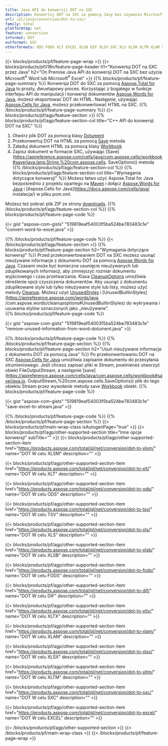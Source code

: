 ```yaml
---
title: Java API do konwersji DOT na SXC
description: Konwertuj DOT na SXC za pomocą Javy bez używania Microsoft Word lub Microsoft Excel
url: /pl/java/conversion/dot-to-sxc/
family: total
platformtag: net
feature: conversion
informat: DOT
outformat: SXC
otherformats: ODS FODS XLT EXCEL XLSB DIF XLSX SXC XLS XLSM XLTM XLAM XLTX TSV
---
```

{{< blocks/products/pf/feature-page-wrap >}}
{{< blocks/products/pf/i18n/feature-page-header h1="Konwertuj DOT na SXC przez Java" h2="On Premise Java API do konwersji DOT na SXC bez użycia Microsoft<sup>&reg;</sup> Word lub Microsoft<sup>&reg;</sup> Excel" >}}
{{% blocks/products/pf/feature-page-summary %}}
Konwersja DOT do SXC za pomocą [Aspose.Total for Java](https://products.aspose.com/total/java/) to prosty, dwuetapowy proces. Korzystając z bogatego w funkcje interfejsu API do manipulacji i konwersji dokumentów [Aspose.Words for Java](https://products.aspose.com/words/java/), możesz eksportować DOT do HTML. Następnie, używając [Aspose.Cells for Java](https://products.aspose.com/cells/java/), możesz przekonwertować HTML na SXC.
{{% /blocks/products/pf/feature-page-summary  %}}
{{< blocks/products/pf/agp/feature-section >}}
{{% blocks/products/pf/agp/feature-section-col title="C++ API do konwersji DOT na SXC" %}}
1. Otwórz plik DOT za pomocą klasy [Dotument](https://apireference.aspose.com/words/java/com.aspose.words/Dotument)
2. Przekonwertuj DOT na HTML za pomocą [Save](https://apireference.aspose.com/words/java/com.aspose.words/Dotument#save(java.lang.String,com.aspose.words.SaveOptions) ) metoda
3. Załaduj dokument HTML za pomocą klasy [Workbook](https://apireference.aspose.com/cells/java/com.aspose.cells/Workbook)
4. Zapisz dokument w formacie SXC, używając [Save](https://apireference.aspose.com/cells/java/com.aspose.cells/workbook#save(java.lang.String,%20com.aspose.cells. SaveOptions)) metoda
{{% /blocks/products/pf/agp/feature-section-col %}}
{{% blocks/products/pf/agp/feature-section-col title="Wymagania dotyczące konwersji" %}}
Możesz łatwo użyć Aspose.Total for Java bezpośrednio z projektu opartego na [Maven](https://repository.aspose.com/webapp/#/artifacts/browse/tree/General/repo/com/aspose/aspose-total) i dołącz [Aspose.Words for Java](https://docs.aspose.com/words/java/installation/) i [Aspose.Cells for Java](https://docs.aspose.com/cells/java/ instalacja/) w pliku pom.xml.

Możesz też pobrać plik ZIP ze strony [downloads](https://downloads.aspose.com/total/java).
{{% /blocks/products/pf/agp/feature-section-col %}}
{{% blocks/products/pf/feature-page-code %}}

{{< gist "aspose-com-gists" "519819eaf54003f5ba524be783483c1e" "convert-word-to-excel.java" >}}


{{% /blocks/products/pf/feature-page-code %}}
{{< /blocks/products/pf/agp/feature-section >}}
{{% blocks/products/pf/feature-page-section  h2="Wymagania dotyczące konwersji" %}}
Przed przekonwertowaniem DOT na SXC możesz usunąć nieużywane informacje z dokumentu DOT za pomocą [Aspose.Words for Java](https://products.aspose.com/words/java/). Czasami może być konieczne usunięcie nieużywanych lub zduplikowanych informacji, aby zmniejszyć rozmiar dokumentu wyjściowego i czas przetwarzania. Klasa [CleanupOptions](https://apireference.aspose.com/words/java/com.aspose.words/CleanupOptions) umożliwia określenie opcji czyszczenia dokumentów. Aby usunąć z dokumentu zduplikowane style lub tylko nieużywane style lub listy, możesz użyć metody [Cleanup](https://apireference.aspose.com/words/java/com.aspose.words/Dotument#cleanup()). Możesz użyć [UnusedStyles](https://apireference.aspose.com/words/java/com.aspose.words/cleanupoptions#UnusedStyles) i [UnusedBuiltinStyles](https://apireference.aspose.com/words/java /com.aspose.words/cleanupoptions#UnusedBuiltinStyles) do wykrywania i usuwania stylów oznaczonych jako „nieużywane”.  
{{% blocks/products/pf/feature-page-code %}}

{{< gist "aspose-com-gists" "519819eaf54003f5ba524be783483c1e" "remove-unused-information-from-word-dotument.java" >}}

{{% /blocks/products/pf/feature-page-code  %}}
{{% /blocks/products/pf/feature-page-section %}}
{{% blocks/products/pf/feature-page-section  h2="Usuń nieużywane informacje z dokumentu DOT za pomocą Java" %}}
Po przekonwertowaniu DOT na SXC [Aspose.Cells for Java](https://products.aspose.com/cells/java/) umożliwia zapisanie dokumentu do przesyłania strumieniowego. Jeśli chcesz zapisać pliki w Stream, powinieneś utworzyć obiekt FileOutputStream, a następnie [save](https://apireference.aspose.com/cells/java/com.aspose.cells/workbook#save(java.io. OutputStream,%20com.aspose.cells.SaveOptions)) plik do tego obiektu Stream przez wywołanie metody save [Workbook](https://apireference.aspose.com/cells/java/com.aspose.cells/Workbook) obiekt. 
{{% blocks/products/pf/feature-page-code %}}

{{< gist "aspose-com-gists" "519819eaf54003f5ba524be783483c1e" "save-excel-to-stream.java" >}}

{{% /blocks/products/pf/feature-page-code  %}}
{{% /blocks/products/pf/feature-page-section %}}
{{< blocks/products/pf/main-wrap-class isAutogenPage="true" >}}
{{< blocks/products/pf/agp/other-supported-section title="Inne opcje konwersji" subTitle="" >}}
{{< blocks/products/pf/agp/other-supported-section-item href="https://products.aspose.com/total/pl/net/conversion/dot-to-xlsm/" name="DOT W celu XLSM" description="" >}}

{{< blocks/products/pf/agp/other-supported-section-item href="https://products.aspose.com/total/pl/net/conversion/dot-to-xlt/" name="DOT W celu XLT" description="" >}}

{{< blocks/products/pf/agp/other-supported-section-item href="https://products.aspose.com/total/pl/net/conversion/dot-to-ods/" name="DOT W celu ODS" description="" >}}

{{< blocks/products/pf/agp/other-supported-section-item href="https://products.aspose.com/total/pl/net/conversion/dot-to-tsv/" name="DOT W celu TSV" description="" >}}

{{< blocks/products/pf/agp/other-supported-section-item href="https://products.aspose.com/total/pl/net/conversion/dot-to-xls/" name="DOT W celu XLS" description="" >}}

{{< blocks/products/pf/agp/other-supported-section-item href="https://products.aspose.com/total/pl/net/conversion/dot-to-xlsb/" name="DOT W celu XLSB" description="" >}}

{{< blocks/products/pf/agp/other-supported-section-item href="https://products.aspose.com/total/pl/net/conversion/dot-to-fods/" name="DOT W celu FODS" description="" >}}

{{< blocks/products/pf/agp/other-supported-section-item href="https://products.aspose.com/total/pl/net/conversion/dot-to-dif/" name="DOT W celu DIF" description="" >}}

{{< blocks/products/pf/agp/other-supported-section-item href="https://products.aspose.com/total/pl/net/conversion/dot-to-xltx/" name="DOT W celu XLTX" description="" >}}

{{< blocks/products/pf/agp/other-supported-section-item href="https://products.aspose.com/total/pl/net/conversion/dot-to-xlam/" name="DOT W celu XLAM" description="" >}}

{{< blocks/products/pf/agp/other-supported-section-item href="https://products.aspose.com/total/pl/net/conversion/dot-to-xlsx/" name="DOT W celu XLSX" description="" >}}

{{< blocks/products/pf/agp/other-supported-section-item href="https://products.aspose.com/total/pl/net/conversion/dot-to-xltm/" name="DOT W celu XLTM" description="" >}}

{{< blocks/products/pf/agp/other-supported-section-item href="https://products.aspose.com/total/pl/net/conversion/dot-to-sxc/" name="DOT W celu SXC" description="" >}}

{{< blocks/products/pf/agp/other-supported-section-item href="https://products.aspose.com/total/pl/net/conversion/dot-to-excel/" name="DOT W celu EXCEL" description="" >}}


{{< /blocks/products/pf/agp/other-supported-section >}}
{{< /blocks/products/pf/main-wrap-class >}}
{{< /blocks/products/pf/feature-page-wrap >}}